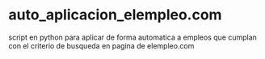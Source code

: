 # auto_aplicacion_elempleo.com
script en python para aplicar de forma automatica a empleos que cumplan con el criterio de busqueda en pagina de elempleo.com
